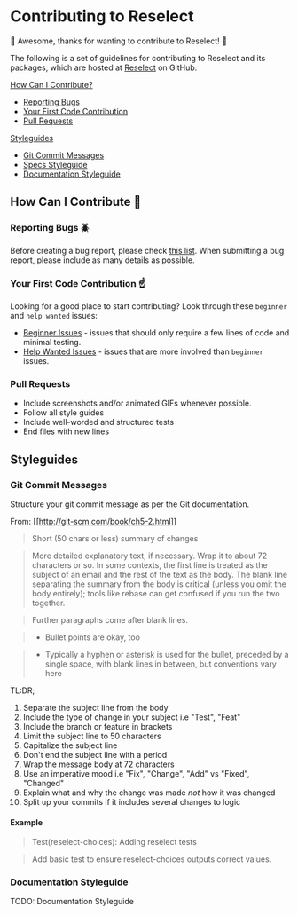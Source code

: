 # Contributing to Reselect

:rocket: Awesome, thanks for wanting to contribute to Reselect! :rocket:

The following is a set of guidelines for contributing to Reselect and its packages, which are hosted at [Reselect](https://github.com/reselect/Reselect) on GitHub.

[How Can I Contribute?](#how-can-i-contribute-book)
- [Reporting Bugs](#reporting-bugs-beetle)
- [Your First Code Contribution](#your-first-code-contribution-point_up)
- [Pull Requests](#pull-requests)

[Styleguides](#styleguides)
- [Git Commit Messages](#git-commit-messages)
- [Specs Styleguide](#specs-styleguide)
- [Documentation Styleguide](#documentation-styleguide)

## How Can I Contribute :book:

### Reporting Bugs :beetle:

Before creating a bug report, please check [this list](https://github.com/reselect/Reselect/issues?q=is%3Aopen+is%3Aissue+label%3Abug). When submitting a bug report, please include as many details as possible.

### Your First Code Contribution :point_up:

Looking for a good place to start contributing? Look through these `beginner` and `help wanted` issues:
- [Beginner Issues]() - issues that should only require a few lines of code and minimal testing.
- [Help Wanted Issues](https://github.com/reselect/Reselect/labels/help%20wanted) - issues that are more involved than `beginner` issues.

### Pull Requests

- Include screenshots and/or animated GIFs whenever possible.
- Follow all style guides
- Include well-worded and structured tests
- End files with new lines

## Styleguides

### Git Commit Messages

Structure your git commit message as per the Git documentation.

From: [[http://git-scm.com/book/ch5-2.html]]

> Short (50 chars or less) summary of changes

> More detailed explanatory text, if necessary.  Wrap it to about 72 characters or so.  In some contexts, the first line is treated as the subject of an email and the rest of the text as the body.  The blank line separating the summary from the body is critical (unless you omit the body entirely); tools like rebase can get confused if you run the two together.

> Further paragraphs come after blank lines.

>  - Bullet points are okay, too

>  - Typically a hyphen or asterisk is used for the bullet, preceded by a single space, with blank lines in between, but conventions vary here

TL:DR;

1. Separate the subject line from the body
2. Include the type of change in your subject i.e "Test", "Feat"
3. Include the branch or feature in brackets
4. Limit the subject line to 50 characters
5. Capitalize the subject line
6. Don't end the subject line with a period
7. Wrap the message body at 72 characters
8. Use an imperative mood i.e "Fix", "Change", "Add" vs "Fixed", "Changed"
9. Explain what and why the change was made *not* how it was changed
10. Split up your commits if it includes several changes to logic

#### Example

> Test(reselect-choices): Adding reselect tests

> Add basic test to ensure reselect-choices outputs correct values.

### Documentation Styleguide

TODO: Documentation Styleguide
